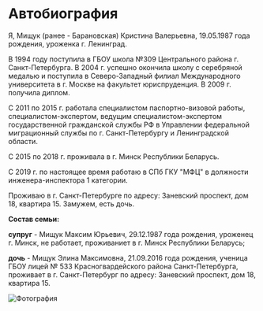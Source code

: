 # Автобиография

Я, Мищук (ранее - Барановская) Кристина Валерьевна, 19.05.1987 года рождения, уроженка г. Ленинград. 

В 1994 году поступила в ГБОУ школа №309 Центрального района г. Санкт-Петербурга. В 2004 г. успешно окончила школу с серебряной медалью и поступила в Северо-Западный филиал Международного университета в г. Москве на факультет юриспруденция. В 2009 г. получила диплом.

С 2011 по 2015 г. работала специалистом паспортно-визовой работы, специалистом-экспертом, ведущим специалистом-экспертом государственной гражданской службы РФ в Управлении федеральной миграционный службы по г. Санкт-Петербургу и Ленинградской области.

С 2015 по 2018 г. проживала в г. Минск Республики Беларусь.

С 2019 г. по настоящее время работаю в СПб ГКУ "МФЦ" в должности инженера-инспектора 1 категории.

Проживаю в г. Санкт-Петербурге по адресу: Заневский проспект, дом 18, квартира 15. Замужем, есть дочь.

__Состав семьи:__

__супруг__ - Мищук Максим Юрьевич, 29.12.1987 года рождения, уроженец г. Минск, не работает, проживаниет в г. Минск Республики Беларусь;

__дочь__ - Мищук Элина Максимовна, 21.09.2016 года рождения, ученица ГБОУ лицей № 533 Красногвардейского района Санкт-Петербурга, проживает в г. Санкт-Петербург по адресу: Заневский проспект, дом 18, квартира 15.

![Фотография](https://lh3.googleusercontent.com/pw/AIL4fc8W1J9gcMtB018h_4YWGMINdWPrLF8FNN_Jfy5Sa22sa3XnMxxOJflw81EU8CXmJKETr4dAJvUFg4xFzwes7Qa0UxcM7hyPf0Xf4NkylCBvx_wOsvqPjohZLSn36DvhhHsmKcsp3NjO7ZsO6Dyz6sqwc2d21-gnGHGBDpAZ4gvY32flYIow_VrKzJtmJdIZpEa8XyLgsMsXCP64Dx1bse_IXlo3r50SC0T0lN8s41dinvw81B4dsgi-OvPKxBelMYGChEGmcI56JvfMjQdwTbYFFqD-odMQVhU1-oilN--xQZkOeSucHNkGFbJTb3qFO75hOClHCt6cO-a5Fb5Qbt_7h7mGzLqp2kicaCgtjXnKLxZXSJlibwELsv7ekCvZk7Y3TcxdFcdb3YpLavYzbNMdS8pomVTR8dlTDq3eX3VRWaEa4oziwQ7ksb7KRTcFP44MfwDo4f41eWnxw3TYeiednNRfGNoFMDE3c-h5abRqUoUmO1BNiG2PtX6l1TWhv25weNhN_EvrMMsaDzymeHPFiz9UZJLrBfcTZnlw_ftaF_KWwzffKjxMxLzJRJRfTmye8ZVrKKT3bE0K9BBJTSkuL0z3YJOhfyx4xzbEAw40W1VFSy9jtSgsVwVj_1fM0oNnOCEEWAVz5d4WHZa1Lad1pQO8fDecypxKDkZA7gTJ784S2wJ7wA10v3VV323u5ddMXwDkGl0z4HEeptag4J8BZXG2KTyQ0Y572GADacC9FgShKvY88_lxKO08rbbx4qN_CbaFj-NY8jURDGHIPD-vnYRjSkHn2R_bE6N705sI5YbgBEJ7VJl9CgtdPoroEJAH2f1rzFSmDHrV8GWosQw18p0HHD2sjz6xgSdZao6R0uN1W9hL5iQdjcTysq663vERw9iElG3WXW4g5arLcrM=w368-h552-s-no?authuser=0)